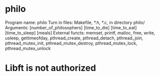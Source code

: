 # philo

Program name: philo
Turn in files: Makefile, *.h, *.c, in directory philo/
Arguments: [number_of_philosophers] [time_to_die] [time_to_eat] [time_to_sleep] [meals]
External functs: memset, printf, malloc, free, write, usleep, gettimeofday, pthread_create, pthread_detach, pthread_join, pthread_mutex_init, pthread_mutex_destroy, pthread_mutex_lock, pthread_mutex_unlock

# Libft is not authorized
